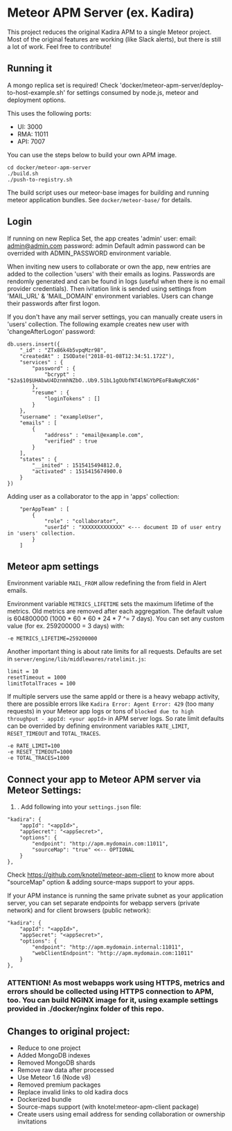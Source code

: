 # Meteor APM Server (ex. Kadira)

This project reduces the original Kadira APM to a single Meteor project.
Most of the original features are working (like Slack alerts), but there is still a lot of work.
Feel free to contribute!

## Running it

A mongo replica set is required!
Check 'docker/meteor-apm-server/deploy-to-host-example.sh' for settings consumed by node.js, meteor and deployment options.

This uses the following ports:

* UI: 3000
* RMA: 11011
* API: 7007

You can use the steps below to build your own APM image.
```
cd docker/meteor-apm-server
./build.sh
./push-to-registry.sh
```
The build script uses our meteor-base images for building and running meteor application bundles. See `docker/meteor-base/` for details.

## Login

If running on new Replica Set, the app creates 'admin' user:
email: admin@admin.com
password: admin
Default admin password can be overrided with ADMIN_PASSWORD environment variable.

When inviting new users to collaborate or own the app, new entries are added to the collection 'users' with their emails as logins. Passwords are rendomly generated and can be found in logs (useful when there is no email provider credentials). Then ivitation link is sended using settings from 'MAIL_URL' & 'MAIL_DOMAIN' environment variables. Users can change their passwords after first logon.

If you don't have any mail server settings, you can manually create users in 'users' collection. The following example creates new user with 'changeAfterLogon' password:
```
db.users.insert({
    "_id" : "ZTx86k4b5vpqMzr98",
    "createdAt" : ISODate("2018-01-08T12:34:51.172Z"),
    "services" : {
        "password" : {
            "bcrypt" : "$2a$10$UHAbwU4DznmhNZbO..Ub9.51bL1gOUbfNT4lNGYbPEoFBaNqRCXd6"
        },
        "resume" : {
            "loginTokens" : []
        }
    },
    "username" : "exampleUser",
    "emails" : [ 
        {
            "address" : "email@example.com",
            "verified" : true
        }
    ],
    "states" : {
        "__inited" : 1515415494812.0,
        "activated" : 1515415674900.0
    }
})
```

Adding user as a collaborator to the app in 'apps' collection:
```
    "perAppTeam" : [ 
        {
            "role" : "collaborator",
            "userId" : "XXXXXXXXXXXXX" <--- document ID of user entry in 'users' collection.
        }
    ]
```


## Meteor apm settings
Environment variable `MAIL_FROM` allow redefining the from field in Alert emails.

Environment variable `METRICS_LIFETIME` sets the maximum lifetime of the metrics. Old metrics are removed after each aggregation.
The default value is 604800000 (1000 * 60 * 60 * 24 * 7 ^= 7 days). You can set any custom value (for ex. 259200000 = 3 days) with:
```
-e METRICS_LIFETIME=259200000
```

Another important thing is about rate limits for all requests. Defaults are set in `server/engine/lib/middlewares/ratelimit.js`:
```
limit = 10
resetTimeout = 1000
limitTotalTraces = 100
```
If multiple servers use the same appId or there is a heavy webapp activity, there are possible errors like `Kadira Error: Agent Error: 429` (too many requests) in your Meteor app logs or tons of `blocked due to high throughput - appId: <your appId>` in APM server logs. 
So rate limit defaults can be overrided by defining environment variables `RATE_LIMIT`, `RESET_TIMEOUT` and `TOTAL_TRACES`.
```
-e RATE_LIMIT=100
-e RESET_TIMEOUT=1000
-e TOTAL_TRACES=1000
```

## Connect your app to Meteor APM server via Meteor Settings:
1) . Add following into your `settings.json` file:
```
"kadira": { 
    "appId": "<appId>",
    "appSecret": "<appSecret>",
    "options": {
        "endpoint": "http://apm.mydomain.com:11011",
        "sourceMap": "true" <<-- OPTIONAL
    }
},
```
Check https://github.com/knotel/meteor-apm-client to know more about "sourceMap" option & adding source-maps support to your apps.

If your APM instance is running the same private subnet as your application server, you can set separate endpoints for webapp servers (private network) and for client browsers (public network):
```
"kadira": { 
    "appId": "<appId>",
    "appSecret": "<appSecret>",
    "options": {
        "endpoint": "http://apm.mydomain.internal:11011",
        "webClientEndpoint": "http://apm.mydomain.com:11011"
    }
},
```


### ATTENTION! As most webapps work using HTTPS, metrics and errors should be collected using HTTPS connection to APM, too. You can build NGINX image for it, using example settings provided in ./docker/nginx folder of this repo.

## Changes to original project:

* Reduce to one project
* Added MongoDB indexes
* Removed MongoDB shards
* Remove raw data after processed
* Use Meteor 1.6 (Node v8)
* Removed premium packages
* Replace invalid links to old kadira docs
* Dockerized bundle
* Source-maps support (with knotel:meteor-apm-client package)
* Create users using email address for sending collaboration or ownership invitations
